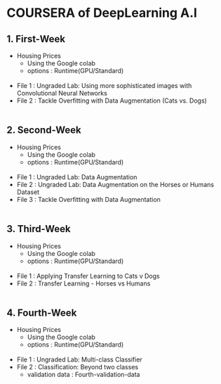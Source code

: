 # COURSERA of DeepLearning A.I

## 1. First-Week
- Housing Prices
    - Using the Google colab 
    - options : Runtime(GPU/Standard)
<br></br>
- File 1 : Ungraded Lab: Using more sophisticated images with Convolutional Neural Networks
- File 2 : Tackle Overfitting with Data Augmentation (Cats vs. Dogs)
<br></br>

## 2. Second-Week
- Housing Prices
    - Using the Google colab 
    - options : Runtime(GPU/Standard)
<br></br>
- File 1 : Ungraded Lab: Data Augmentation
- File 2 : Ungraded Lab: Data Augmentation on the Horses or Humans Dataset
- File 3 : Tackle Overfitting with Data Augmentation
<br></br>

## 3. Third-Week
- Housing Prices
    - Using the Google colab 
    - options : Runtime(GPU/Standard)
<br></br>
- File 1 : Applying Transfer Learning to Cats v Dogs
- File 2 : Transfer Learning - Horses vs Humans
<br></br>

## 4. Fourth-Week
- Housing Prices
    - Using the Google colab 
    - options : Runtime(GPU/Standard)
<br></br>
- File 1 : Ungraded Lab: Multi-class Classifier
- File 2 : Classification: Beyond two classes
    - validation data : Fourth-validation-data
<br></br>
